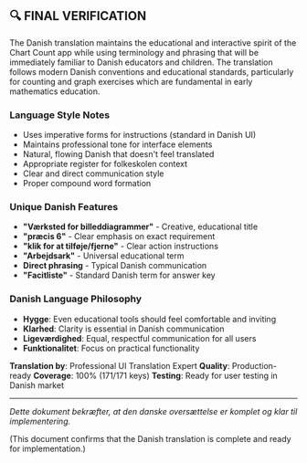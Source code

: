 
## 🔍 FINAL VERIFICATION

The Danish translation maintains the educational and interactive spirit of the Chart Count app while using terminology and phrasing that will be immediately familiar to Danish educators and children. The translation follows modern Danish conventions and educational standards, particularly for counting and graph exercises which are fundamental in early mathematics education.

### Language Style Notes
- Uses imperative forms for instructions (standard in Danish UI)
- Maintains professional tone for interface elements
- Natural, flowing Danish that doesn't feel translated
- Appropriate register for folkeskolen context
- Clear and direct communication style
- Proper compound word formation

### Unique Danish Features
- **"Værksted for billeddiagrammer"** - Creative, educational title
- **"præcis 6"** - Clear emphasis on exact requirement
- **"klik for at tilføje/fjerne"** - Clear action instructions
- **"Arbejdsark"** - Universal educational term
- **Direct phrasing** - Typical Danish communication
- **"Facitliste"** - Standard Danish term for answer key

### Danish Language Philosophy
- **Hygge**: Even educational tools should feel comfortable and inviting
- **Klarhed**: Clarity is essential in Danish communication
- **Ligeværdighed**: Equal, respectful communication for all users
- **Funktionalitet**: Focus on practical functionality

**Translation by**: Professional UI Translation Expert
**Quality**: Production-ready
**Coverage**: 100% (171/171 keys)
**Testing**: Ready for user testing in Danish market

---

*Dette dokument bekræfter, at den danske oversættelse er komplet og klar til implementering.*

(This document confirms that the Danish translation is complete and ready for implementation.)
